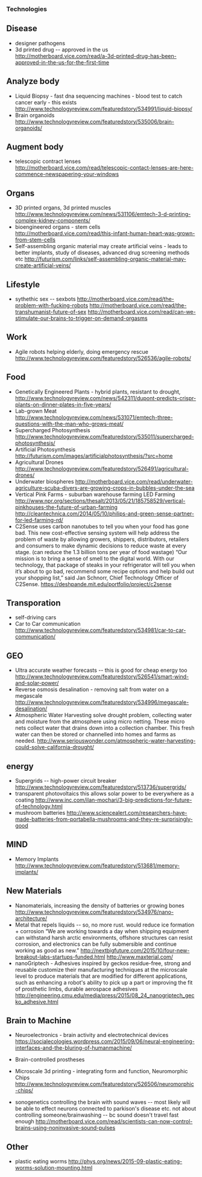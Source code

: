 ### Technologies

## Disease
* designer pathogens
* 3d printed drug -- approved in the us
http://motherboard.vice.com/read/a-3d-printed-drug-has-been-approved-in-the-us-for-the-first-time

## Analyze body
* Liquid Biopsy - fast dna sequencing machines - blood test to catch cancer early - this exists
http://www.technologyreview.com/featuredstory/534991/liquid-biopsy/
* Brain organoids
http://www.technologyreview.com/featuredstory/535006/brain-organoids/

## Augment body
* telescopic contract lenses
http://motherboard.vice.com/read/telescopic-contact-lenses-are-here-commence-newspapering-your-windows

## Organs  
* 3D printed organs, 3d printed muscles
http://www.technologyreview.com/news/531106/emtech-3-d-printing-complex-kidney-components/
* bioengineered organs - stem cells
http://motherboard.vice.com/read/this-infant-human-heart-was-grown-from-stem-cells
* Self-assembling organic material may create artificial veins - leads to better implants, study of diseases, advanced drug screening methods etc http://futurism.com/links/self-assembling-organic-material-may-create-artificial-veins/

## Lifestyle
* sythethic sex -- sexbots
http://motherboard.vice.com/read/the-problem-with-fucking-robots
http://motherboard.vice.com/read/the-transhumanist-future-of-sex
http://motherboard.vice.com/read/can-we-stimulate-our-brains-to-trigger-on-demand-orgasms

## Work
* Agile robots
helping elderly, doing emergency rescue
http://www.technologyreview.com/featuredstory/526536/agile-robots/


## Food
* Genetically Engineered Plants - hybrid plants, resistant to drought,  http://www.technologyreview.com/news/542311/dupont-predicts-crispr-plants-on-dinner-plates-in-five-years/
* Lab-grown Meat
http://www.technologyreview.com/news/531071/emtech-three-questions-with-the-man-who-grows-meat/
* Supercharged Photosynthesis
http://www.technologyreview.com/featuredstory/535011/supercharged-photosynthesis/
* Artificial Photosynthesis
http://futurism.com/images/artificialphotosynthesis/?src=home
* Agricultural Drones
http://www.technologyreview.com/featuredstory/526491/agricultural-drones/
* Underwater biospheres
http://motherboard.vice.com/read/underwater-agriculture-scuba-divers-are-growing-crops-in-bubbles-under-the-sea
* Vertical Pink Farms - suburban warehouse farming
LED Farming
http://www.npr.org/sections/thesalt/2013/05/21/185758529/vertical-pinkhouses-the-future-of-urban-farming
http://cleantechnica.com/2014/05/10/philips-and-green-sense-partner-for-led-farming-rd/
* C2Sense
uses carbon nanotubes to tell you when your food has gone bad. This new cost-effective sensing system will help address the problem of waste by allowing growers, shippers, distributors, retailers and consumers to make dynamic decisions to reduce waste at every stage. (can reduce the 1.3 billion tons per year of food wastage)
“Our mission is to bring a sense of smell to the digital world. With our technology, that package of steaks in your refrigerator will tell you when it’s about to go bad, recommend some recipe options and help build out your shopping list,” said Jan Schnorr, Chief Technology Officer of C2Sense.
 https://deshpande.mit.edu/portfolio/project/c2sense

## Transporation
* self-driving cars
* Car to Car communication
http://www.technologyreview.com/featuredstory/534981/car-to-car-communication/

## GEO
* Ultra accurate weather forecasts -- this is good for cheap energy too
http://www.technologyreview.com/featuredstory/526541/smart-wind-and-solar-power/
* Reverse osmosis desalination - removing salt from water on a megascale
http://www.technologyreview.com/featuredstory/534996/megascale-desalination/
* Atmospheric Water Harvesting
solve drought problem, collecting water and moisture from the atmosphere using micro netting. These micro nets collect water that drains down into a collection chamber. This fresh water can then be stored or channelled into homes and farms as needed. http://www.seriouswonder.com/atmospheric-water-harvesting-could-solve-california-drought/

## energy
* Supergrids -- high-power circuit breaker
http://www.technologyreview.com/featuredstory/513736/supergrids/
* transparent photovoltaics
this allows solar power to be everywhere as a coating
http://www.inc.com/ilan-mochari/3-big-predictions-for-future-of-technology.html
* mushroom batteries
http://www.sciencealert.com/researchers-have-made-batteries-from-portabella-mushrooms-and-they-re-surprisingly-good

## MIND
* Memory Implants
http://www.technologyreview.com/featuredstory/513681/memory-implants/

## New Materials
* Nanomaterials, increasing the density of batteries or growing bones
http://www.technologyreview.com/featuredstory/534976/nano-architecture/
* Metal that repels liquids -- so, no more rust. would reduce ice formation + corrosion
“We are working towards a day when shipping equipment can withstand harsh arctic environments, offshore structures can resist corrosion, and electronics can be fully submersible and continue working as good as new.”
http://nextbigfuture.com/2015/10/four-new-breakout-labs-startups-funded.html
http://www.maxterial.com/
* nanoGriptech - Adhesives inspired by geckos
residue-free,  strong and reusable
customize their manufacturing techniques at the microscale level to produce materials that are modified for different applications, such as enhancing a robot's ability to pick up a part or improving the fit of prosthetic limbs, durable aerospace adhesives
http://engineering.cmu.edu/media/press/2015/08_24_nanogriptech_gecko_adhesive.html

## Brain to Machine
* Neuroelectronics - brain activity and electrotechnical devices
https://socialecologies.wordpress.com/2015/09/06/neural-engineering-interfaces-and-the-bluring-of-humanmachine/
* Brain-controlled prostheses

* Microscale 3d printing - integrating form and function, Neuromorphic Chips
http://www.technologyreview.com/featuredstory/526506/neuromorphic-chips/
* sonogenetics
controlling the brain with sound waves -- most likely will be able to effect neurons connected to parkison's disease etc. not about controlling someone/brainwashing -- bc sound doesn't travel fast enough
http://motherboard.vice.com/read/scientists-can-now-control-brains-using-noninvasive-sound-pulses


## Other
* plastic eating worms
http://phys.org/news/2015-09-plastic-eating-worms-solution-mounting.html
